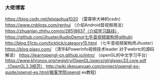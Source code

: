 ### 大佬博客

https://blog.csdn.net/leixiaohua1020 （雷霄骅大神的csdn）
https://www.cnblogs.com/renhui （介绍Android音视频用法）
https://zhuanlan.zhihu.com/p/28518637（介绍学习路线）
https://github.com/Jhuster/AudioDemo(七牛音视频架构师github)
http://blog.51cto.com/ticktick/category15.html （七牛音视频架构师Jhuster）
https://blog.piasy.com/ （清华&PowerInfo视频技术leader 对于webrtc的源码解读）
https://learnopengl-cn.github.io/intro/ （openGL的中文学习平台）
https://www.khronos.org/registry/OpenGL/specs/gl/glspec33.core.pdf（OpenGL3.3规范）
http://wiki.jikexueyuan.com/project/opengl-es-guide/opengl-es.html(极客学院opengl es教程)


